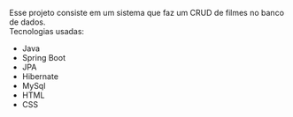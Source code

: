 Esse projeto consiste em um sistema que faz um CRUD de filmes no banco de dados. </br>
Tecnologias usadas:
- Java
- Spring Boot
- JPA
- Hibernate
- MySql
- HTML
- CSS
